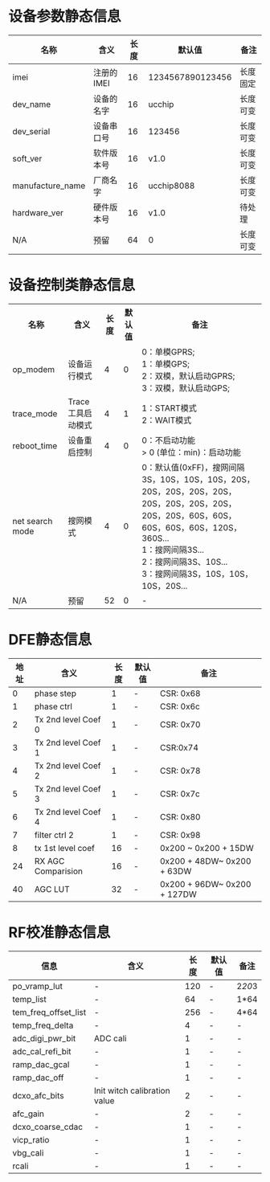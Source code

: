 # 设备参数静态信息

| 名称             | 含义       | 长度 | 默认值           | 备注     |
| ---------------- | ---------- | ---- | ---------------- | -------- |
| imei             | 注册的IMEI | 16   | 1234567890123456 | 长度固定 |
| dev_name         | 设备的名字 | 16   | ucchip           | 长度可变 |
| dev_serial       | 设备串口号 | 16   | 123456           | 长度可变 |
| soft_ver         | 软件版本号 | 16   | v1.0             | 长度可变 |
| manufacture_name | 厂商名字   | 16   | ucchip8088       | 长度可变 |
| hardware_ver     | 硬件版本号 | 16   | v1.0             | 待处理   |
| N/A              | 预留       | 64   | 0                | 长度可变 |

# 设备控制类静态信息

<table>
	<tr>
	    <th>名称</th><th>含义</th><th>长度</th><th>默认值</th><th>备注</th>
	</tr >
	<tr >
        <td style="vertical-align:middle;">op_modem</td><td style="vertical-align:middle;">设备运行模式</td><td style="vertical-align:middle;">4</td><td style="vertical-align:middle;">0</td><td>0：单模GPRS;<br>1：单模GPS;<br>2：双模，默认启动GPRS;<br>3：双模，默认启动GPS;</td>
	</tr>
	<tr>
	    <td style="vertical-align:middle;">trace_mode</td><td>Trace工具启动模式</td><td>4</td><td>1</td><td>1：START模式<br>2：WAIT模式</td>
	</tr>
	<tr style="vertical-align:middle;" >
        <td>reboot_time</td><td>设备重启控制</td><td>4</td><td>0</td><td>0：不启动功能<br>> 0 (单位：min)：启动功能</td>
	</tr>
	<tr>
	<td style="vertical-align:middle;">net search mode</td><td style="vertical-align:middle;">搜网模式</td><td style="vertical-align:middle;">4</td><td style="vertical-align:middle;">0</td><td>0：默认值(0xFF)，搜网间隔3S，10S，10S，10S，20S，20S，20S，20S，20S，20S，20S，20S，20S，20S，20S，60S，60S，60S，60S，60S，120S，360S...<br>1：搜网间隔3S...<br>2：搜网间隔3S、10S...<br>3：搜网间隔3S，10S，10S，10S，20S...</td>
	</tr>
	<tr style="vertical-align:middle;" >
        <td>N/A</td><td>预留</td><td>52</td><td>0</td><td>-</td>
    </tr>
</table>


# DFE静态信息

| 地址 | 含义                | 长度 | 默认值 | 备注                        |
| ---- | ------------------- | ---- | ------ | --------------------------- |
| 0    | phase step          | 1    | -      | CSR: 0x68                   |
| 1    | phase ctrl          | 1    | -      | CSR: 0x6c                   |
| 2    | Tx 2nd level Coef 0 | 1    | -      | CSR: 0x70                   |
| 3    | Tx 2nd level Coef 1 | 1    | -      | CSR:0x74                    |
| 4    | Tx 2nd level Coef 2 | 1    | -      | CSR: 0x78                   |
| 5    | Tx 2nd level Coef 3 | 1    | -      | CSR: 0x7c                   |
| 6    | Tx 2nd level Coef 4 | 1    | -      | CSR: 0x80                   |
| 7    | filter ctrl 2       | 1    | -      | CSR: 0x98                   |
| 8    | tx 1st level coef   | 16   | -      | 0x200 ~ 0x200 + 15DW        |
| 24   | RX AGC Comparision  | 16   | -      | 0x200 + 48DW~ 0x200 + 63DW  |
| 40   | AGC LUT             | 32   | -      | 0x200 + 96DW~ 0x200 + 127DW |


# RF校准静态信息

| 信息                 | 含义                         | 长度 | 默认值 | 备注   |
| -------------------- | ---------------------------- | ---- | ------ | ------ |
| po_vramp_lut         | -                            | 120  | -      | 2*20*3 |
| temp_list            | -                            | 64   | -      | 1*64   |
| tem_freq_offset_list | -                            | 256  | -      | 4*64   |
| temp_freq_delta      | -                            | 4    | -      | -      |
| adc_digi_pwr_bit     | ADC cali                     | 1    | -      | -      |
| adc_cal_refi_bit     | -                            | 1    | -      | -      |
| ramp_dac_gcal        | -                            | 1    | -      | -      |
| ramp_dac_off         | -                            | 1    | -      | -      |
| dcxo_afc_bits        | Init witch calibration value | 2    | -      | -      |
| afc_gain             | -                            | 2    | -      | -      |
| dcxo_coarse_cdac     | -                            | 1    | -      | -      |
| vicp_ratio           | -                            | 1    | -      | -      |
| vbg_cali             | -                            | 1    | -      | -      |
| rcali                | -                            | 1    | -      | -      |

